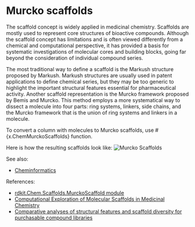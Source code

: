 <!-- TITLE: Murcko Scaffolds -->
<!-- SUBTITLE: -->

# Murcko scaffolds

The scaffold concept is widely applied in medicinal chemistry. Scaffolds are mostly used to represent core structures of
bioactive compounds. Although the scaffold concept has limitations and is often viewed differently from a chemical and
computational perspective, it has provided a basis for systematic investigations of molecular cores and building blocks,
going far beyond the consideration of individual compound series.

The most traditional way to define a scaffold is the Markush structure proposed by Markush. Markush structures are
usually used in patent applications to define chemical series, but they may be too generic to highlight the important
structural features essential for pharmaceutical activity. Another scaffold representation is the Murcko framework
proposed by Bemis and Murcko. This method employs a more systematical way to dissect a molecule into four parts: ring
systems, linkers, side chains, and the Murcko framework that is the union of ring systems and linkers in a molecule.

To convert a column with molecules to Murcko scaffolds, use #{x.ChemMurckoScaffolds} function.

Here is how the resulting scaffolds look like:
![Murcko Scaffolds](../../../uploads/chem/murcko-scaffolds.png "Murcko Scaffolds")

See also:

* [Cheminformatics](../cheminformatics.md)

References:

* [rdkit.Chem.Scaffolds.MurckoScaffold module](http://rdkit.org/docs/source/rdkit.Chem.Scaffolds.MurckoScaffold.html)
* [Computational Exploration of Molecular Scaffolds in Medicinal Chemistry](http://europepmc.org/abstract/MED/26840095)
* [Comparative analyses of structural features and scaffold diversity for purchasable compound libraries](https://www.ncbi.nlm.nih.gov/pmc/articles/PMC5400773/)